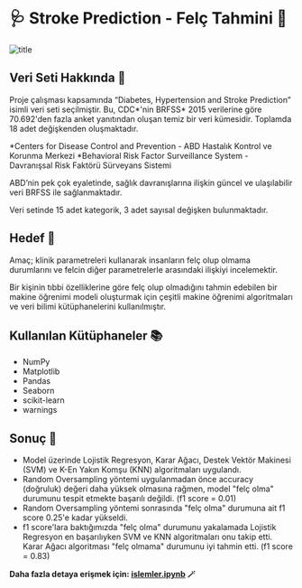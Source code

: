 # 🩺 Stroke Prediction - Felç Tahmini 🔬

![title](gorseller/strokeprediction.png)

## Veri Seti Hakkında 📖

Proje çalışması kapsamında “Diabetes, Hypertension and Stroke Prediction” isimli veri seti seçilmiştir. Bu, CDC*'nin BRFSS* 2015 verilerine göre 70.692'den fazla anket yanıtından oluşan temiz bir veri kümesidir. Toplamda 18 adet değişkenden oluşmaktadır. 

*Centers for Disease Control and Prevention - ABD Hastalık Kontrol ve Korunma Merkezi
*Behavioral Risk Factor Surveillance System - Davranışsal Risk Faktörü Sürveyans Sistemi

ABD’nin pek çok eyaletinde, sağlık davranışlarına ilişkin güncel ve ulaşılabilir veri BRFSS ile sağlanmaktadır.

Veri setinde 15 adet kategorik, 3 adet sayısal değişken bulunmaktadır.

## Hedef 🎯

Amaç; klinik parametreleri kullanarak insanların felç olup olmama durumlarını ve felcin diğer parametrelerle arasındaki ilişkiyi incelemektir.

Bir kişinin tıbbi özelliklerine göre felç olup olmadığını tahmin edebilen bir makine öğrenimi modeli oluşturmak için çeşitli makine öğrenimi algoritmaları ve veri bilimi kütüphanelerini kullanılmıştır.

## Kullanılan Kütüphaneler 📚

* NumPy
* Matplotlib
* Pandas
* Seaborn
* scikit-learn
* warnings

## Sonuç 📑

* Model üzerinde Lojistik Regresyon, Karar Ağacı, Destek Vektör Makinesi (SVM) ve K-En Yakın Komşu (KNN) algoritmaları uygulandı.
* Random Oversampling yöntemi uygulanmadan önce accuracy (doğruluk) değeri daha yüksek olmasına rağmen, model "felç olma" durumunu tespit etmekte başarılı değildi. (f1 score = 0.01) 
* Random Oversampling yöntemi sonrasında "felç olma" durumuna ait f1 score 0.25'e kadar yükseldi.
* f1 score'lara baktığımızda "felç olma" durumunu yakalamada Lojistik Regresyon en başarılıyken SVM ve KNN algoritmaları onu takip etti. Karar Ağacı algoritması "felç olmama" durumunu iyi tahmin etti. (f1 score = 0.83)


**Daha fazla detaya erişmek için: [islemler.ipynb](islemler.ipynb) 🪄**
